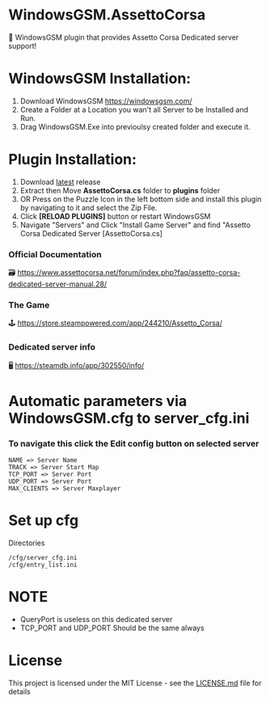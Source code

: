 # WindowsGSM.AssettoCorsa
🧩 WindowsGSM plugin that provides Assetto Corsa Dedicated server support!

# WindowsGSM Installation: 
1. Download  WindowsGSM https://windowsgsm.com/ 
2. Create a Folder at a Location you wan't all Server to be Installed and Run.
4. Drag WindowsGSM.Exe into previoulsy created folder and execute it.

# Plugin Installation:
1. Download [latest](https://github.com/ohmcodes/WindowsGSM.AssettoCorsa/releases/latest) release
2. Extract then Move **AssettoCorsa.cs** folder to **plugins** folder
3. OR Press on the Puzzle Icon in the left bottom side and install this plugin by navigating to it and select the Zip File.
4. Click **[RELOAD PLUGINS]** button or restart WindowsGSM
5. Navigate "Servers" and Click "Install Game Server" and find "Assetto Corsa Dedicated Server [AssettoCorsa.cs]

### Official Documentation
🗃️ https://www.assettocorsa.net/forum/index.php?faq/assetto-corsa-dedicated-server-manual.28/

### The Game
🕹️ https://store.steampowered.com/app/244210/Assetto_Corsa/

### Dedicated server info
🖥️ https://steamdb.info/app/302550/info/

# Automatic parameters via WindowsGSM.cfg to server_cfg.ini
### To navigate this click the Edit config button on selected server
```
NAME => Server Name
TRACK => Server Start Map
TCP_PORT => Server Port
UDP_PORT => Server Port
MAX_CLIENTS => Server Maxplayer
```

# Set up cfg
Directories
```
/cfg/server_cfg.ini
/cfg/entry_list.ini
```

# NOTE
- QueryPort is useless on this dedicated server
- TCP_PORT and UDP_PORT Should be the same always

# License
This project is licensed under the MIT License - see the <a href="https://github.com/ohmcodes/WindowsGSM.AssettoCorsa/blob/main/LICENSE">LICENSE.md</a> file for details
